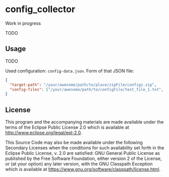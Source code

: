 # config_collector
Work in progress

TODO

## Usage

TODO

Used configuration: `config-data.json`. Form of that JSON file:
```json
{
  "target-path": "/your/awesome/path/to/place/zipFile/configs.zip",
  "config-files": ["/your/awesome/path/to/configFile/test_file_1.txt", "/another/awesome/path/to/configFile/test_file_2"]
}
```

## License

This program and the accompanying materials are made available under the
terms of the Eclipse Public License 2.0 which is available at
http://www.eclipse.org/legal/epl-2.0.

This Source Code may also be made available under the following Secondary
Licenses when the conditions for such availability set forth in the Eclipse
Public License, v. 2.0 are satisfied: GNU General Public License as published by
the Free Software Foundation, either version 2 of the License, or (at your
option) any later version, with the GNU Classpath Exception which is available
at https://www.gnu.org/software/classpath/license.html.
